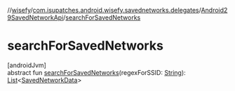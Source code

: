 //[wisefy](../../../index.md)/[com.isupatches.android.wisefy.savednetworks.delegates](../index.md)/[Android29SavedNetworkApi](index.md)/[searchForSavedNetworks](search-for-saved-networks.md)

# searchForSavedNetworks

[androidJvm]\
abstract fun [searchForSavedNetworks](search-for-saved-networks.md)(regexForSSID: [String](https://kotlinlang.org/api/latest/jvm/stdlib/kotlin/-string/index.html)): [List](https://kotlinlang.org/api/latest/jvm/stdlib/kotlin.collections/-list/index.html)<[SavedNetworkData](../../com.isupatches.android.wisefy.savednetworks.entities/-saved-network-data/index.md)>
